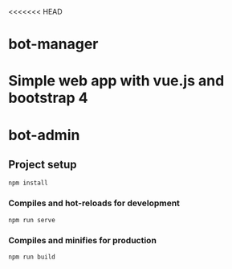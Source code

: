 <<<<<<< HEAD
# bot-manager
Simple web app with vue.js and bootstrap 4
=======
# bot-admin

## Project setup
```
npm install
```

### Compiles and hot-reloads for development
```
npm run serve
```

### Compiles and minifies for production
```
npm run build
```
